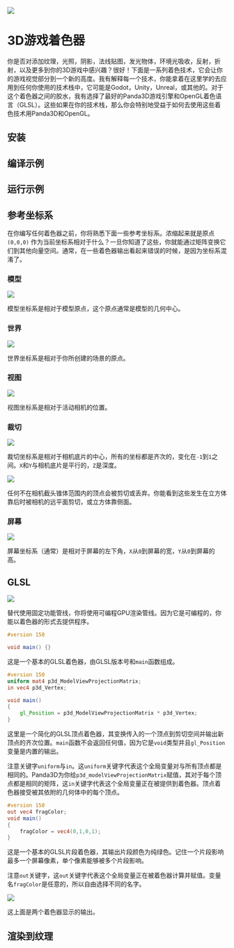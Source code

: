 ![](https://camo.githubusercontent.com/6fd93f55e76b0fdff8c7f0f4144442be54981320001398ff34e31c5f7cac812d/68747470733a2f2f692e696d6775722e636f6d2f783872744772342e676966)

# 3D游戏着色器

你是否对添加纹理，光照，阴影，法线贴图，发光物体，环境光吸收，反射，折射，以及更多到你的3D游戏中感兴趣？很好！下面是一系列着色技术，它会让你的游戏视觉部分到一个新的高度。我有解释每一个技术，你能拿着在这里学的去应用到任何你使用的技术栈中，它可能是Godot，Unity，Unreal，或其他的。对于这个着色器之间的胶水，我有选择了最好的Panda3D游戏引擎和OpenGL着色语言（GLSL）。这些如果在你的技术栈，那么你会特别地受益于如何去使用这些着色技术用Panda3D和OpenGL。

## 安装

## 编译示例

## 运行示例

## 参考坐标系

在你编写任何着色器之前，你将熟悉下面一些参考坐标系。浓缩起来就是原点`(0,0,0)` 作为当前坐标系相对于什么？一旦你知道了这些，你就能通过矩阵变换它们到其他向量空间。通常，在一些着色器输出看起来错误的时候，是因为坐标系混淆了。

### 模型

![](https://camo.githubusercontent.com/1e1b033aea5324e796a57335a8425c8267d3383e2e1e35cf4f47b1f6b5179b46/68747470733a2f2f692e696d6775722e636f6d2f38787074616a552e676966)

模型坐标系是相对于模型原点，这个原点通常是模型的几何中心。

### 世界

![](https://camo.githubusercontent.com/5175787a6938a41a3cacf3ab21db9e07d0b010254d2caa5dc3e83c2fe982f526/68747470733a2f2f692e696d6775722e636f6d2f66486c346f68582e676966)

世界坐标系是相对于你所创建的场景的原点。

### 视图

![](https://camo.githubusercontent.com/62174eb8cc620450d60629b60dde893a80b87fb8a9fe68447cf68544577f7156/68747470733a2f2f692e696d6775722e636f6d2f336234534747482e676966)

视图坐标系是相对于活动相机的位置。

### 裁切

![](https://camo.githubusercontent.com/bdae8baedba87cd2d364d2f567061183a13aa6dd6f6079b45f8def9dcc82d654/68747470733a2f2f692e696d6775722e636f6d2f695345575339592e706e67)

裁切坐标系是相对于相机底片的中心，所有的坐标都是齐次的，变化在`-1`到`1`之间。`X`和`Y`与相机底片是平行的，`Z`是深度。

![](https://camo.githubusercontent.com/08d213060e8777eeda21e62925d10e62c4f4b38dde702b001879522bd66ea49a/68747470733a2f2f692e696d6775722e636f6d2f4d68676d4f4c762e676966)

任何不在相机截头锥体范围内的顶点会被剪切或丢弃。你能看到这些发生在立方体靠后时被相机的远平面剪切，或立方体靠侧面。

### 屏幕

![](https://camo.githubusercontent.com/baeb173656a1793e88de4e55ae9f9d9b5b28f621295b116071f8dcfcdcbd4fcc/68747470733a2f2f692e696d6775722e636f6d2f624848726a4f6c2e706e67)

屏幕坐标系（通常）是相对于屏幕的左下角，`X`从`0`到屏幕的宽，`Y`从`0`到屏幕的高。

## GLSL

![](https://camo.githubusercontent.com/0d168e01e0ee292a74621987983f0d363fff826539d2521fec3bfb3e367a4d37/68747470733a2f2f692e696d6775722e636f6d2f3762354d4342472e676966)

替代使用固定功能管线，你将使用可编程GPU渲染管线。因为它是可编程的，你能以着色器的形式去提供程序。

```glsl
#version 150

void main() {}
```

这是一个基本的GLSL着色器，由GLSL版本号和`main`函数组成。

```glsl
#version 150
uniform mat4 p3d_ModelViewProjectionMatrix;
in vec4 p3d_Vertex;

void main()
{
    gl_Position = p3d_ModelViewProjectionMatrix * p3d_Vertex;
}
```

这里是一个简化的GLSL顶点着色器，其变换传入的一个顶点到剪切空间并输出新顶点的齐次位置。`main`函数不会返回任何值，因为它是`void`类型并且`gl_Position`变量是内置的输出。



注意关键字`uniform`与`in`。这`uniform`关键字代表这个全局变量对与所有顶点都是相同的。Panda3D为你给`p3d_modelViewProjectionMatrix`赋值，其对于每个顶点都是相同的矩阵，这`in`关键字代表这个全局变量正在被提供到着色器。顶点着色器接受被其依附的几何体中的每个顶点。

```glsl
#version 150
out vec4 fragColor;
void main() 
{
    fragColor = vec4(0,1,0,1);    
}
```

这是一个基本的GLSL片段着色器，其输出片段颜色为纯绿色。记住一个片段影响最多一个屏幕像素，单个像素能够被多个片段影响。

注意`out`关键字，这`out`关键字代表这个全局变量正在被着色器计算并赋值。变量名`fragColor`是任意的，所以自由选择不同的名字。

![](https://camo.githubusercontent.com/44ac0f1acd93f9bff9619836c9d6a87866a98506e6d8237168304e09da5edde1/68747470733a2f2f692e696d6775722e636f6d2f563235557a4d612e676966)

这上面是两个着色器显示的输出。

## 渲染到纹理
